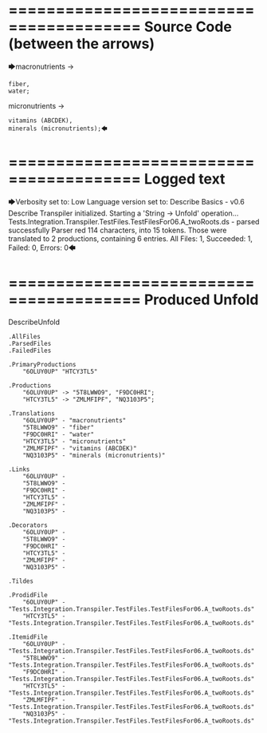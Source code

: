 ========================================
Source Code (between the arrows)
========================================

🡆macronutrients ->

    fiber,
    water;

micronutrients ->

    vitamins (ABCDEK),
    minerals (micronutrients);🡄

========================================
Logged text
========================================

🡆Verbosity set to: Low
Language version set to: Describe Basics - v0.6
Describe Transpiler initialized.
Starting a 'String -> Unfold' operation...
Tests.Integration.Transpiler.TestFiles.TestFilesFor06.A_twoRoots.ds - parsed successfully
Parser red 114 characters, into 15 tokens.
Those were translated to 2 productions, containing 6 entries.
All Files: 1, Succeeded: 1, Failed: 0, Errors: 0🡄

========================================
Produced Unfold
========================================

DescribeUnfold

    .AllFiles
    .ParsedFiles
    .FailedFiles

    .PrimaryProductions
        "6OLUY0UP" "HTCY3TL5" 

    .Productions
        "6OLUY0UP" -> "5T8LWWO9", "F9DC0HRI";
        "HTCY3TL5" -> "ZMLMFIPF", "NQ3103P5";

    .Translations
        "6OLUY0UP" - "macronutrients"
        "5T8LWWO9" - "fiber"
        "F9DC0HRI" - "water"
        "HTCY3TL5" - "micronutrients"
        "ZMLMFIPF" - "vitamins (ABCDEK)"
        "NQ3103P5" - "minerals (micronutrients)"

    .Links
        "6OLUY0UP" - 
        "5T8LWWO9" - 
        "F9DC0HRI" - 
        "HTCY3TL5" - 
        "ZMLMFIPF" - 
        "NQ3103P5" - 

    .Decorators
        "6OLUY0UP" - 
        "5T8LWWO9" - 
        "F9DC0HRI" - 
        "HTCY3TL5" - 
        "ZMLMFIPF" - 
        "NQ3103P5" - 

    .Tildes

    .ProdidFile
        "6OLUY0UP" - "Tests.Integration.Transpiler.TestFiles.TestFilesFor06.A_twoRoots.ds"
        "HTCY3TL5" - "Tests.Integration.Transpiler.TestFiles.TestFilesFor06.A_twoRoots.ds"

    .ItemidFile
        "6OLUY0UP" - "Tests.Integration.Transpiler.TestFiles.TestFilesFor06.A_twoRoots.ds"
        "5T8LWWO9" - "Tests.Integration.Transpiler.TestFiles.TestFilesFor06.A_twoRoots.ds"
        "F9DC0HRI" - "Tests.Integration.Transpiler.TestFiles.TestFilesFor06.A_twoRoots.ds"
        "HTCY3TL5" - "Tests.Integration.Transpiler.TestFiles.TestFilesFor06.A_twoRoots.ds"
        "ZMLMFIPF" - "Tests.Integration.Transpiler.TestFiles.TestFilesFor06.A_twoRoots.ds"
        "NQ3103P5" - "Tests.Integration.Transpiler.TestFiles.TestFilesFor06.A_twoRoots.ds"

